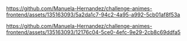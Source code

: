 
https://github.com/Manuela-Hernandez/challenge-animes-frontend/assets/135163093/5a2da1c7-94c2-4a95-a992-5cb01af8f53a

https://github.com/Manuela-Hernandez/challenge-animes-frontend/assets/135163093/12176c04-5ce0-4efc-9e29-2cb8c69ddfa5

